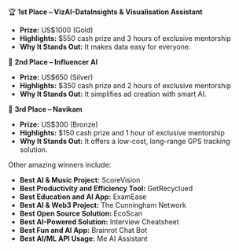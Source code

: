 🏆 **1st Place – VizAI-DataInsights & Visualisation Assistant**  
- **Prize:** US$1000 (Gold)  
- **Highlights:** $550 cash prize and 3 hours of exclusive mentorship  
- **Why It Stands Out:** It makes data easy for everyone.

🥈 **2nd Place – Influencer AI**  
- **Prize:** US$650 (Silver)  
- **Highlights:** $350 cash prize and 2 hours of exclusive mentorship  
- **Why It Stands Out:** It simplifies ad creation with smart AI.

🥉 **3rd Place – Navikam**  
- **Prize:** US$300 (Bronze)  
- **Highlights:** $150 cash prize and 1 hour of exclusive mentorship  
- **Why It Stands Out:** It offers a low-cost, long-range GPS tracking solution.

Other amazing winners include:  
- **Best AI & Music Project:** ScoreVision  
- **Best Productivity and Efficiency Tool:** GetRecyclued  
- **Best Education and AI App:** ExamEase  
- **Best AI & Web3 Project:** The Cunningham Network  
- **Best Open Source Solution:** EcoScan  
- **Best AI-Powered Solution:** Interview Cheatsheet  
- **Best Fun and AI App:** Brainrot Chat Bot  
- **Best AI/ML API Usage:** Me AI Assistant